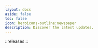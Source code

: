 ```yaml
---
layout: docs
aside: false
toc: false
icon: heroicons-outline:newspaper
description: Discover the latest updates.
---
```


::releases
::

